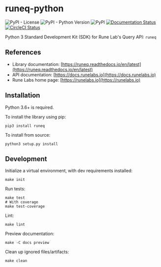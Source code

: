 # runeq-python

![PyPI - License](https://img.shields.io/pypi/l/runeq)
![PyPI - Python Version](https://img.shields.io/pypi/pyversions/runeq)
![PyPI](https://img.shields.io/pypi/v/runeq)
[![Documentation Status](https://readthedocs.org/projects/runeq/badge/?version=latest)](https://runeq.readthedocs.io/en/latest/?badge=latest)
[![CircleCI Status](https://circleci.com/gh/rune-labs/runeq-python.svg?style=shield)](https://app.circleci.com/pipelines/gh/rune-labs/runeq-python)

Python 3 Standard Development Kit (SDK) for Rune Lab's Query API: `runeq`

## References

* Library documentation: [https://runeq.readthedocs.io/en/latest](https://runeq.readthedocs.io/en/latest)
* API documentation: [https://docs.runelabs.io](https://docs.runelabs.io)
* Rune Labs home page: [https://runelabs.io](https://runelabs.io)

## Installation

Python 3.6+ is required.

To install the library using pip:

    pip3 install runeq

To install from source:

    python3 setup.py install

## Development

Initialize a virtual environment, with dev requirements installed:

    make init

Run tests:
    
    make test
    # With coverage
    make test-coverage

Lint:

    make lint

Preview documentation:
    
    make -C docs preview

Clean up ignored files/artifacts:

    make clean
